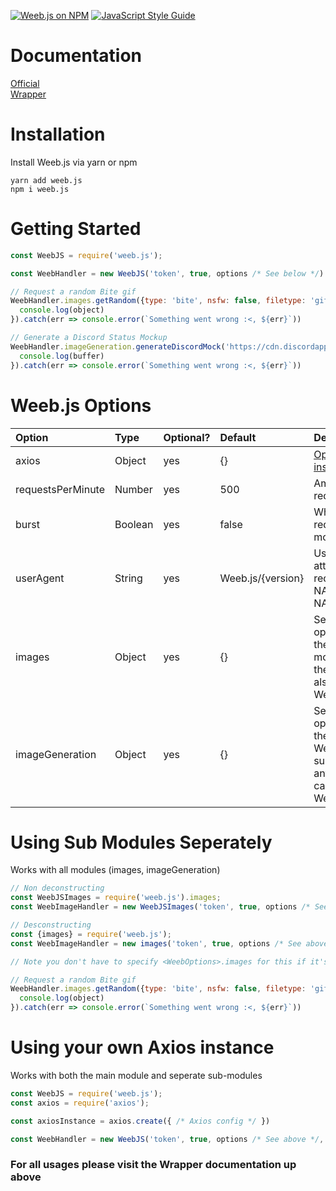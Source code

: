 [![Weeb.js on NPM](https://img.shields.io/npm/v/weeb.js.svg)](https://www.npmjs.com/package/weeb.js) [![JavaScript Style Guide](https://img.shields.io/badge/code_style-standard-brightgreen.svg)](https://standardjs.com)

# Documentation
[Official](https://docs.weeb.sh/)<br>
[Wrapper](https://mrlar.github.io/weeb.js/)

# Installation

Install Weeb.js via yarn or npm
```
yarn add weeb.js
npm i weeb.js
```
# Getting Started

```js
const WeebJS = require('weeb.js');

const WeebHandler = new WeebJS('token', true, options /* See below */)

// Request a random Bite gif
WeebHandler.images.getRandom({type: 'bite', nsfw: false, filetype: 'gif'}).then(object => {
  console.log(object)
}).catch(err => console.error(`Something went wrong :<, ${err}`))

// Generate a Discord Status Mockup
WeebHandler.imageGeneration.generateDiscordMock('https://cdn.discordapp.com/avatars/132584525296435200/a_8a64055b16fc9415954203b0f542dbde.gif', 'online').then(buffer => {
  console.log(buffer)
}).catch(err => console.error(`Something went wrong :<, ${err}`))
```

# Weeb.js Options
| Option | Type |Optional? | Default | Description |
| :------------- | :-----|:-------------| :-----| :-------- |
| axios | Object | yes |{} | [Options for the Axios instance](https://github.com/axios/axios#request-config) |
| requestsPerMinute  | Number  | yes | 500 | Amount of maximum requests per minute |
| burst | Boolean | yes |  false | Whenever to handle requests in burst mode |
| userAgent | String | yes |  Weeb.js/{version} | User-Agent Header to attach to every request formatted as NAME/VERSION or NAME/VERSION/ENV |
| images | Object | yes |  {} | Seperate request options to use only for the WeebImages sub module. Can be any of the above. (You can also use WeebOptions.toph) |
| imageGeneration | Object | yes |  {} | Seperate request options to use only for the WeebImageGeneration sub module.  Can be any of the above. (You can also use WeebOptions.toph) |

# Using Sub Modules Seperately

Works with all modules (images, imageGeneration)
```js
// Non deconstructing
const WeebJSImages = require('weeb.js').images;
const WeebImageHandler = new WeebJSImages('token', true, options /* See above */)

// Desconstructing
const {images} = require('weeb.js');
const WeebImageHandler = new images('token', true, options /* See above*/)

// Note you don't have to specify <WeebOptions>.images for this if it's not present the global onses are used.

// Request a random Bite gif
WeebHandler.images.getRandom({type: 'bite', nsfw: false, filetype: 'gif'}).then(object => {
  console.log(object)
}).catch(err => console.error(`Something went wrong :<, ${err}`))
```

# Using your own Axios instance

Works with both the main module and seperate sub-modules
```js
const WeebJS = require('weeb.js');
const axios = require('axios');

const axiosInstance = axios.create({ /* Axios config */ })

const WeebHandler = new WeebJS('token', true, options /* See above */, axiosInstance)
```
### For all usages please visit the Wrapper documentation up above
